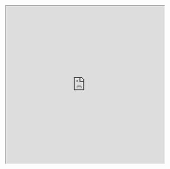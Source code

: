 <iframe
  id="ruc"
  title="ruc"
  width="100%"
  height="500px"
  src="http://ruc.villalba.is">
</iframe>
